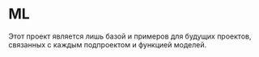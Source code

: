 # ML
Этот проект является лишь базой и примеров для будущих проектов, связанных с каждым подпроектом и функцией моделей. 

